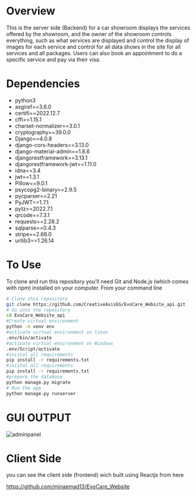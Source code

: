 # Overview


This is the server side (Backend) for a car showroom displays the services offered by the showroom, and the owner of the showroom controls everything, such as what services are displayed and control the display of images for each service and control for all data shows in the site for all services and all packages. Users can also book an appointment to do a specific service and pay via their visa.


# Dependencies

- python3
- asgiref==3.6.0
- certifi==2022.12.7
- cffi==1.15.1
- charset-normalizer==3.0.1
- cryptography==39.0.0
- Django==4.0.8
- django-cors-headers==3.13.0
- django-material-admin==1.8.6
- djangorestframework==3.13.1
- djangorestframework-jwt==1.11.0
- idna==3.4
- jwt==1.3.1
- Pillow==9.0.1
- psycopg2-binary==2.9.5
- pycparser==2.21
- PyJWT==1.7.1
- pytz==2022.7.1
- qrcode==7.3.1
- requests==2.28.2
- sqlparse==0.4.3
- stripe==2.66.0
- urllib3==1.26.14

# To Use

To clone and run this repository you'll need Git and Node.js (which comes with npm) installed on your computer. From your command line

```bash
# Clone this repository
git clone https://github.com/CreativeAxisEG/EvoCare_Website_api.git
# Go into the repository
cd EvoCare_Website_api
#Create virtual environment 
python -m venv env
#activate virtual environment on linux
.env/bin/activate
#activate virtual environment on Windows
.env/Script/activate
#inistal all requirements
pip install -r requirements.txt
#inistal all requirements
pip install -r requirements.txt
#prepare the database 
python manage.py migrate
# Run the app
python manage.py runserver
```
# GUI OUTPUT

![adminpanel](https://user-images.githubusercontent.com/120844290/212477759-867675f6-d7d3-4731-90c5-f3d90b5f64a0.png)


# Client Side 

you can see the client side (frontend) wich built using Reactjs from here

https://github.com/minaemad13/EvoCare_Website
